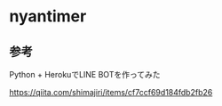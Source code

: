 # nyantimer

## 参考

Python + HerokuでLINE BOTを作ってみた

https://qiita.com/shimajiri/items/cf7ccf69d184fdb2fb26
